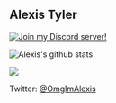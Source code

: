 ## Alexis Tyler

[![Join my Discord server!](https://invidget.switchblade.xyz/nhS4f9PJpg?1)](https://discord.gg/nhS4f9PJpg) 

![Alexis's github stats](https://github-readme-stats.vercel.app/api?username=OmgImAlexis&count_private=true&show_icons=true&theme=nightowl)

![](https://api.ghprofile.me/view?username=OmgImAlexis&color=purple)

Twitter: [@OmgImAlexis](https://twitter.com/OmgImAlexis)

